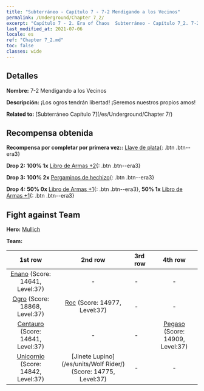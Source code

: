 ```yaml
---
title: "Subterráneo - Capítulo 7 - 7-2 Mendigando a los Vecinos"
permalink: /Underground/Chapter 7_2/
excerpt: "Capítulo 7 - 2. Era of Chaos  Subterráneo - Capítulo 7_2. 7-2 Mendigando a los Vecinos"
last_modified_at: 2021-07-06
locale: es
ref: "Chapter 7_2.md"
toc: false
classes: wide
---
```


## Detalles

 **Nombre:** 7-2 Mendigando a los Vecinos

 **Descripción:** ¡Los ogros tendrán libertad! ¡Seremos nuestros propios amos!

 **Related to:** [Subterráneo Capítulo 7](/es/Underground/Chapter 7/)

## Recompensa obtenida

 **Recompensa por completar por primera vez::** [Llave de plata](/ItemsES/con_693/){: .btn .btn--era3}

 **Drop 2:** **100% 1x** [Libro de Armas +2](/ItemsES/mat_32/){: .btn .btn--era3}

 **Drop 3:** **100% 2x** [Pergaminos de hechizo](/ItemsES/con_694/){: .btn .btn--era3}

 **Drop 4:** **50% 0x** [Libro de Armas +1](/ItemsES/mat_25/){: .btn .btn--era3}, **50% 1x** [Libro de Armas +1](/ItemsES/mat_25/){: .btn .btn--era3}


## Fight against Team
 **Hero:** [Mullich](/es/heroes/Mullich/)

 **Team:**


  | 1st row | 2nd row | 3rd row | 4th row |
  |:----:|:----:|:----|:----:|
  | [Enano](/es/units/Dwarf/) (Score: 14641, Level:37)  | - | - | - |
  | [Ogro](/es/units/Ogre/) (Score: 18868, Level:37)  | [Roc](/es/units/Roc/) (Score: 14977, Level:37)  | - | - |
  | [Centauro](/es/units/Centaur/) (Score: 14641, Level:37)  | - | - | [Pegaso](/es/units/Pegasus/) (Score: 14909, Level:37)  |
  | [Unicornio](/es/units/Unicorn/) (Score: 14842, Level:37)  | [Jinete Lupino](/es/units/Wolf Rider/) (Score: 14775, Level:37)  | - | - |


